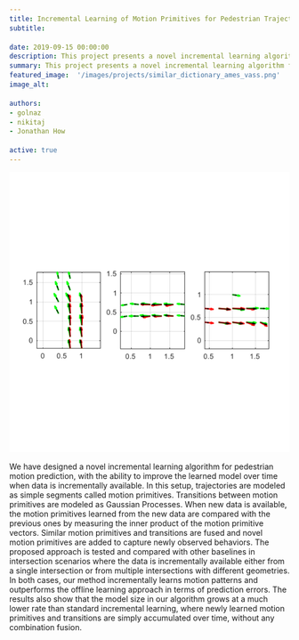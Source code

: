 ```yaml
---
title: Incremental Learning of Motion Primitives for Pedestrian Trajectory Prediction at Intersections
subtitle:

date: 2019-09-15 00:00:00
description: This project presents a novel incremental learning algorithm for pedestrian motion prediction, with the ability to improve the learned model over time when data is incrementally available. 
summary: This project presents a novel incremental learning algorithm for pedestrian motion prediction, with the ability to improve the learned model over time when data is incrementally available.
featured_image:  '/images/projects/similar_dictionary_ames_vass.png'
image_alt: 

authors:
- golnaz
- nikitaj
- Jonathan How

active: true
---
```


![](/images/projects/similar_dictionary_ames_vass.png)

We have designed a novel incremental learning algorithm for pedestrian motion prediction, with the ability to improve the learned model over time when data is incrementally available. In this setup, trajectories are modeled as simple segments called motion primitives. Transitions between motion primitives are modeled as Gaussian Processes. When new data is available, the motion primitives learned from the new data are compared with the previous ones by measuring the inner product of the motion primitive vectors. Similar motion primitives and transitions are fused and novel motion primitives are added to capture newly observed behaviors. The proposed approach is tested and compared with other baselines in intersection scenarios where the data is incrementally available either from a single intersection or from multiple intersections with different geometries. In both cases, our method incrementally learns motion patterns and outperforms the offline learning approach in terms of prediction errors. The results also show that the model size in our algorithm grows at a much lower rate than standard incremental learning, where newly learned motion primitives and transitions are simply accumulated over time, without any combination fusion.
